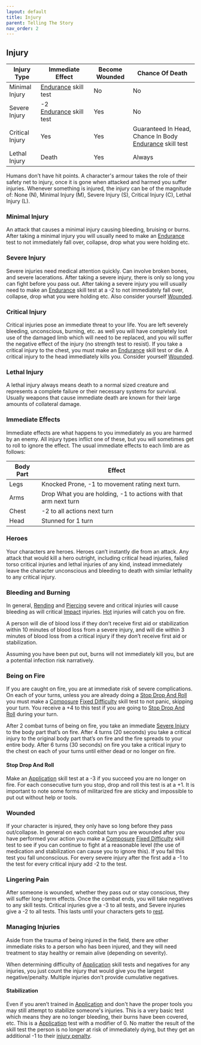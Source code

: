 ```yaml
---
layout: default
title: Injury
parent: Telling The Story
nav_order: 2
---
```

## Injury

| Injury Type     | Immediate Effect                     | Become Wounded | Chance Of Death                                                      |
| --------------- | ------------------------------------ | -------------- | -------------------------------------------------------------------- |
| Minimal Injury  | [Endurance](Strength#Endurance) skill test    | No             | No                                                                   |
| Severe Injury   | -2 [Endurance](Strength#Endurance) skill test | Yes            | No                                                                   |
| Critical Injury | Yes                                  | Yes            | Guaranteed In Head, Chance In Body [Endurance](Strength#Endurance) skill test |
| Lethal Injury   | Death                                | Yes            | Always                                                               |

Humans don’t have hit points. A character's armour takes the role of their safety net to injury, once it is gone when attacked and harmed you suffer injuries. Whenever something is injured, the injury can be of the magnitude of: None (N), Minimal Injury (M), Severe Injury (S), Critical Injury (C), Lethal Injury (L).

### Minimal Injury
An attack that causes a minimal injury causing bleeding, bruising or burns. After taking a minimal injury you will usually need to make an [Endurance](Strength#Endurance) test to not immediately fall over, collapse, drop what you were holding etc.

### Severe Injury
Severe injuries need medical attention quickly. Can involve broken bones, and severe lacerations. After taking a severe injury, there is only so long you can fight before you pass out. After taking a severe injury you will usually need to make an [Endurance](Strength#Endurance) skill test at a -2 to not immediately fall over, collapse, drop what you were holding etc. Also consider yourself [Wounded](#Wounded).

### Critical Injury
Critical injuries pose an immediate threat to your life. You are left severely bleeding, unconscious, burning, etc. as well you will have completely lost use of the damaged limb which will need to be replaced, and you will suffer the negative effect of the injury (no strength test to resist). If you take a critical injury to the chest, you must make an [Endurance](Strength#Endurance) skill test or die. A critical injury to the head immediately kills you. Consider yourself [Wounded](#Wounded).

### Lethal Injury
A lethal injury always means death to a normal sized creature and represents a complete failure or their necessary systems for survival. Usually weapons that cause immediate death are known for their large amounts of collateral damage.

### Immediate Effects
Immediate effects are what happens to you immediately as you are harmed by an enemy. All injury types inflict one of these, but you will sometimes get to roll to ignore the effect. The usual immediate effects to each limb are as follows: 

| Body Part | Effect                                                           |
| --------- | ---------------------------------------------------------------- |
| Legs      | Knocked Prone, -1 to movement rating next turn.                  |
| Arms      | Drop What you are holding, -1 to actions with that arm next turn |
| Chest     | -2 to all actions next turn                                      |
| Head      | Stunned for 1 turn                                               |

### Heroes
Your characters are heroes. Heroes can’t instantly die from an attack. Any attack that would kill a hero outright, including critical head injuries, failed torso critical injuries and lethal injuries of any kind, instead immediately leave the character unconscious and bleeding to death with similar lethality to any critical injury.

### Bleeding and Burning
In general, [Rending](Combat#Rending) and [Piercing](Combat#Piercing) severe and critical injuries will cause bleeding as will critical [Impact](Combat#Impact) injuries. [Hot](Combat#Hot) injuries will catch you on fire.

A person will die of blood loss if they don’t receive first aid or stabilization within 10 minutes of blood loss from a severe injury, and will die within 3 minutes of blood loss from a critical injury if they don’t receive first aid or stabilization.

Assuming you have been put out, burns will not immediately kill you, but are a potential infection risk narratively.

### Being on Fire
If you are caught on fire, you are at immediate risk of severe complications. On each of your turns, unless you are already doing a [Stop Drop And Roll](#Stop%20Drop%20And%20Roll) you must make a [Composure](Composure) [Fixed Difficulty](Skills#Fixed%20Difficulty) skill test to not panic, skipping your turn. You receive a +4 to this test if you are going to [Stop Drop And Roll](#Stop%20Drop%20And%20Roll) during your turn.

After 2 combat turns of being on fire, you take an immediate [Severe Injury](#Severe%20Injury) to the body part that’s on fire. After 4 turns (20 seconds) you take a critical injury to the original body part that’s on fire and the fire spreads to your entire body. After 6 turns (30 seconds) on fire you take a critical injury to the chest on each of your turns until either dead or no longer on fire.

#### Stop Drop And Roll
Make an [Application](Intelligence#Application) skill test at a -3 if you succeed you are no longer on fire. For each consecutive turn you stop, drop and roll this test is at a +1. It is important to note some forms of militarized fire are sticky and impossible to put out without help or tools.

### Wounded
If your character is injured, they only have so long before they pass out/collapse. In general on each combat turn you are wounded after you have performed your action you make a [Composure](Composure) [Fixed Difficulty](Skills#Fixed%20Difficulty) skill test to see if you can continue to fight at a reasonable level (the use of medication and stabilization can cause you to ignore this). If you fail this test you fall unconscious. For every severe injury after the first add a -1 to the test for every critical injury add -2 to the test.

### Lingering Pain
After someone is wounded, whether they pass out or stay conscious, they will suffer long-term effects. Once the combat ends, you will take negatives to any skill tests. Critical injuries give a -3 to all tests, and Severe injuries give a -2 to all tests. This lasts until your characters gets to [rest](Telling-The-Story#Resting).

### Managing Injuries
Aside from the trauma of being injured in the field, there are other immediate risks to a person who has been injured, and they will need treatment to stay healthy or remain alive (depending on severity).

When determining difficulty of [Application](Intelligence#Application) skill tests and negatives for any injuries, you just count the injury that would give you the largest negative/penalty. Multiple injuries don’t provide cumulative negatives.

#### Stabilization
Even if you aren’t trained in [Application](Intelligence#Application) and don't have the proper tools you may still attempt to stabilize someone's injuries. This is a very basic test which means they are no longer bleeding, their burns have been covered, etc. This is a [Application](Intelligence#Application) test with a modifier of 0. No matter the result of the skill test the person is no longer at risk of immediately dying, but they get an additional -1 to their [injury penalty](#Lingering%20Pain). 